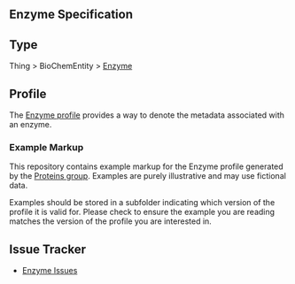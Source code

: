 ## Enzyme Specification

## Type

Thing > BioChemEntity > [Enzyme](https://bioschemas.org/Enzyme)

## Profile

The [Enzyme profile](https://bioschemas.org/profiles/Enzyme) provides a way to denote the metadata associated with an enzyme.

### Example Markup

This repository contains example markup for the Enzyme profile generated by the [Proteins group](https://bioschemas.org/groups/Proteins/). Examples are purely illustrative and may use fictional data. 

Examples should be stored in a subfolder indicating which version of the profile it is valid for. Please check to ensure the example you are reading matches the version of the profile you are interested in.

## Issue Tracker
- [Enzyme Issues](https://github.com/BioSchemas/bioschemas/labels/type%3A%20Enzyme)